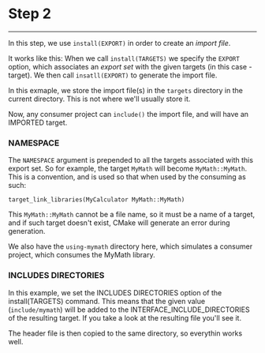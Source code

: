 
# Step 2
---
In this step, we use `install(EXPORT)` in order to create an _import file_.

It works like this: When we call `install(TARGETS)` we specify the `EXPORT` option, which
associates an _export set_ with the given targets (in this case - target). We then call `insatll(EXPORT)`
to generate the import file. 

In this exmaple, we store the import file(s) in the `targets` directory in the current directory. This is not where we'll usually store it.

Now, any consumer project can `include()` the import file, and will have an IMPORTED target.

### NAMESPACE
The `NAMESPACE` argument is prepended to all the targets associated with this export set. So 
for example, the target `MyMath` will become `MyMath::MyMath`.
This is a convention, and is used so that when used by the consuming as such:
```
target_link_libraries(MyCalculator MyMath::MyMath)
```
This `MyMath::MyMath` cannot be a file name, so it must be a name of a target, and if such target doesn't exist, CMake
will generate an error during generation.


We also have the `using-mymath` directory here, which simulates a consumer project, which consumes the MyMath library.

### INCLUDES DIRECTORIES
In this example, we set the INCLUDES DIRECTORIES option of the install(TARGETS) command. This means that the given value (`include/mymath`) will be added to the INTERFACE_INCLUDE_DIRECTORIES of the resulting target. If you take a look at the resulting file you'll see it.

The header file is then copied to the same directory, so everythin works well.